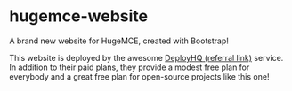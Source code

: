 # hugemce-website
A brand new website for HugeMCE, created with Bootstrap!

This website is deployed by the awesome [DeployHQ (referral link)](https://www.deployhq.com/r/nfw04e) service. In addition to their paid plans, they provide a modest free plan for everybody and a great free plan for open-source projects like this one!
